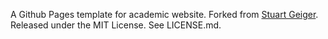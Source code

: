 A Github Pages template for academic website. Forked from [Stuart Geiger](https://github.com/staeiou). Released under the MIT License. See LICENSE.md.

